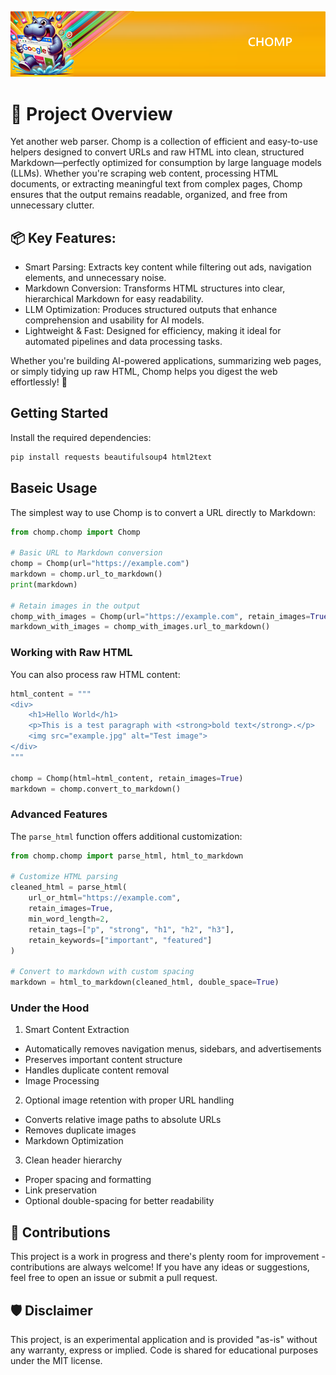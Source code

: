 ![Chomp](img/github-header-image.png)

# 🧭 Project Overview

Yet another web parser. Chomp is a collection of efficient and easy-to-use helpers designed to convert URLs and raw HTML into clean, structured Markdown—perfectly optimized for consumption by large language models (LLMs). Whether you're scraping web content, processing HTML documents, or extracting meaningful text from complex pages, Chomp ensures that the output remains readable, organized, and free from unnecessary clutter.

## 📦 Key Features:

- Smart Parsing: Extracts key content while filtering out ads, navigation elements, and unnecessary noise.
- Markdown Conversion: Transforms HTML structures into clear, hierarchical Markdown for easy readability.
- LLM Optimization: Produces structured outputs that enhance comprehension and usability for AI models.
- Lightweight & Fast: Designed for efficiency, making it ideal for automated pipelines and data processing tasks.

Whether you're building AI-powered applications, summarizing web pages, or simply tidying up raw HTML, Chomp helps you digest the web effortlessly! 🚀

## Getting Started

Install the required dependencies:

```sh
pip install requests beautifulsoup4 html2text 
```
## Baseic Usage

The simplest way to use Chomp is to convert a URL directly to Markdown:
```python
from chomp.chomp import Chomp

# Basic URL to Markdown conversion
chomp = Chomp(url="https://example.com")
markdown = chomp.url_to_markdown()
print(markdown)

# Retain images in the output
chomp_with_images = Chomp(url="https://example.com", retain_images=True)
markdown_with_images = chomp_with_images.url_to_markdown()
```

### Working with Raw HTML

You can also process raw HTML content:
```python
html_content = """
<div>
    <h1>Hello World</h1>
    <p>This is a test paragraph with <strong>bold text</strong>.</p>
    <img src="example.jpg" alt="Test image">
</div>
"""

chomp = Chomp(html=html_content, retain_images=True)
markdown = chomp.convert_to_markdown()
```

### Advanced Features

The `parse_html` function offers additional customization:

```python
from chomp.chomp import parse_html, html_to_markdown

# Customize HTML parsing
cleaned_html = parse_html(
    url_or_html="https://example.com",
    retain_images=True,
    min_word_length=2,
    retain_tags=["p", "strong", "h1", "h2", "h3"],
    retain_keywords=["important", "featured"]
)

# Convert to markdown with custom spacing
markdown = html_to_markdown(cleaned_html, double_space=True)
```
### Under the Hood

1. Smart Content Extraction
* Automatically removes navigation menus, sidebars, and advertisements
* Preserves important content structure
* Handles duplicate content removal
* Image Processing

2. Optional image retention with proper URL handling
* Converts relative image paths to absolute URLs
* Removes duplicate images
* Markdown Optimization

3. Clean header hierarchy
* Proper spacing and formatting
* Link preservation
* Optional double-spacing for better readability

## 🤝 Contributions

This project is a work in progress and there's plenty room for improvement - contributions are always welcome! If you have any ideas or suggestions, feel free to open an issue or submit a pull request.

## 🛡️ Disclaimer

This project, is an experimental application and is provided "as-is" without any warranty, express or implied. Code is shared for educational purposes under the MIT license.
